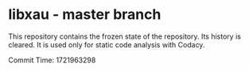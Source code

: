 # libxau - master branch

This repository contains the frozen state of the repository.
Its history is cleared. It is used only for static code
analysis with Codacy.

Commit Time: 1721963298